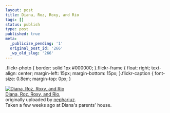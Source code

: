 ```yaml
---
layout: post
title: Diana, Roz, Roxy, and Rio
tags: []
status: publish
type: post
published: true
meta:
  _publicize_pending: '1'
  original_post_id: '266'
  _wp_old_slug: '266'
---
```

.flickr-photo { border: solid 1px #000000; }.flickr-frame {	float: right; text-align: center; margin-left: 15px; margin-bottom: 15px; }.flickr-caption { font-size: 0.8em; margin-top: 0px; }<div class="flickr-frame">	<a href="http://www.flickr.com/photos/nephariuz/37819285/" title="photo sharing"><img src="http://photos22.flickr.com/37819285_6cf09fd2ec_t.jpg" class="flickr-photo" alt="Diana, Roz, Roxy, and Rio" /></a><br />	<span class="flickr-caption">		<a href="http://www.flickr.com/photos/nephariuz/37819285/">Diana, Roz, Roxy, and Rio</a>,<br /> originally uploaded by <a href="http://www.flickr.com/people/nephariuz/">nephariuz</a>.	</span></div>Taken a few weeks ago at Diana's parents' house.<br />
